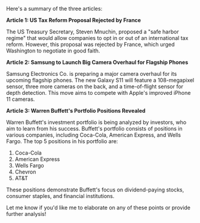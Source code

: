 Here's a summary of the three articles:

**Article 1: US Tax Reform Proposal Rejected by France**

The US Treasury Secretary, Steven Mnuchin, proposed a "safe harbor regime" that would allow companies to opt in or out of an international tax reform. However, this proposal was rejected by France, which urged Washington to negotiate in good faith.

**Article 2: Samsung to Launch Big Camera Overhaul for Flagship Phones**

Samsung Electronics Co. is preparing a major camera overhaul for its upcoming flagship phones. The new Galaxy S11 will feature a 108-megapixel sensor, three more cameras on the back, and a time-of-flight sensor for depth detection. This move aims to compete with Apple's improved iPhone 11 cameras.

**Article 3: Warren Buffett's Portfolio Positions Revealed**

Warren Buffett's investment portfolio is being analyzed by investors, who aim to learn from his success. Buffett's portfolio consists of positions in various companies, including Coca-Cola, American Express, and Wells Fargo. The top 5 positions in his portfolio are:

1. Coca-Cola
2. American Express
3. Wells Fargo
4. Chevron
5. AT&T

These positions demonstrate Buffett's focus on dividend-paying stocks, consumer staples, and financial institutions.

Let me know if you'd like me to elaborate on any of these points or provide further analysis!